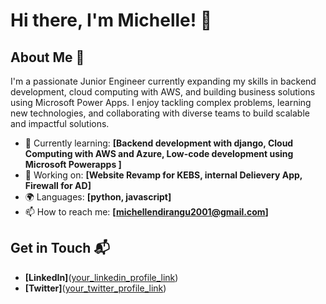 # Hi there, I'm Michelle! 👋


## About Me 🚀

I'm a passionate Junior Engineer currently expanding my skills in backend development, cloud computing with AWS, and building business solutions using Microsoft Power Apps. I enjoy tackling complex problems, learning new technologies, and collaborating with diverse teams to build scalable and impactful solutions.

- 🌱 Currently learning: **[Backend development with django, Cloud Computing with AWS and Azure, Low-code development using Microsoft Powerapps ]**
- 🔭 Working on: **[Website Revamp for KEBS, internal Delievery App, Firewall for AD]**
- 🌍 Languages: **[python, javascript]**
- 📫 How to reach me: **[michellendirangu2001@gmail.com]**



## Get in Touch 📬

- **[LinkedIn]**([your_linkedin_profile_link](https://www.linkedin.com/in/michelle-ndirangu-219324206/))
- **[Twitter]**([your_twitter_profile_link](https://x.com/MichelleNd76255))


